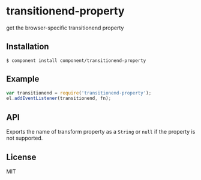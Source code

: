 
# transitionend-property

  get the browser-specific transitionend property

## Installation

    $ component install component/transitionend-property

## Example

```js
var transitionend = require('transitionend-property');
el.addEventListener(transitionend, fn);
```

## API

  Exports the name of transform property as a `String` or `null` if the property is not supported.

## License

  MIT
